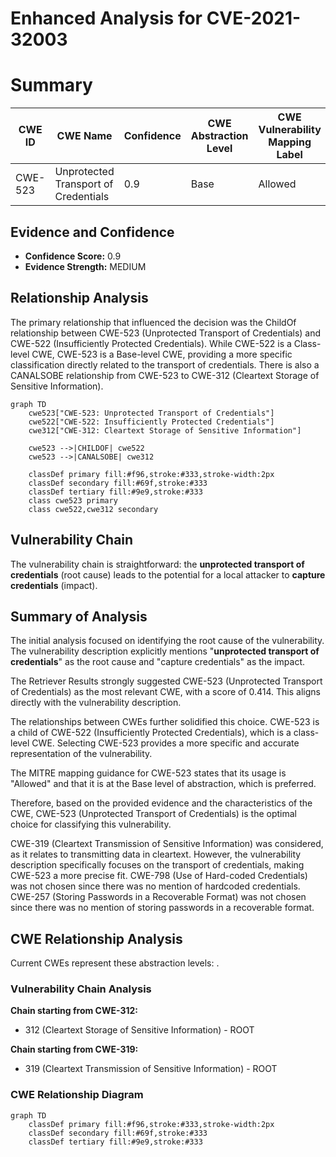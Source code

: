 # Enhanced Analysis for CVE-2021-32003

# Summary
| CWE ID | CWE Name | Confidence | CWE Abstraction Level | CWE Vulnerability Mapping Label | CWE-Vulnerability Mapping Notes |
|---|---|---|---|---|---|
| CWE-523 | Unprotected Transport of Credentials | 0.9 | Base | Allowed | Primary CWE |

## Evidence and Confidence

*   **Confidence Score:** 0.9
*   **Evidence Strength:** MEDIUM

## Relationship Analysis
The primary relationship that influenced the decision was the ChildOf relationship between CWE-523 (Unprotected Transport of Credentials) and CWE-522 (Insufficiently Protected Credentials). While CWE-522 is a Class-level CWE, CWE-523 is a Base-level CWE, providing a more specific classification directly related to the transport of credentials. There is also a CANALSOBE relationship from CWE-523 to CWE-312 (Cleartext Storage of Sensitive Information).

```mermaid
graph TD
    cwe523["CWE-523: Unprotected Transport of Credentials"]
    cwe522["CWE-522: Insufficiently Protected Credentials"]
    cwe312["CWE-312: Cleartext Storage of Sensitive Information"]
    
    cwe523 -->|CHILDOF| cwe522
    cwe523 -->|CANALSOBE| cwe312
    
    classDef primary fill:#f96,stroke:#333,stroke-width:2px
    classDef secondary fill:#69f,stroke:#333
    classDef tertiary fill:#9e9,stroke:#333
    class cwe523 primary
    class cwe522,cwe312 secondary
```

## Vulnerability Chain
The vulnerability chain is straightforward: the **unprotected transport of credentials** (root cause) leads to the potential for a local attacker to **capture credentials** (impact).

## Summary of Analysis
The initial analysis focused on identifying the root cause of the vulnerability. The vulnerability description explicitly mentions "**unprotected transport of credentials**" as the root cause and "capture credentials" as the impact.

The Retriever Results strongly suggested CWE-523 (Unprotected Transport of Credentials) as the most relevant CWE, with a score of 0.414. This aligns directly with the vulnerability description.

The relationships between CWEs further solidified this choice. CWE-523 is a child of CWE-522 (Insufficiently Protected Credentials), which is a class-level CWE. Selecting CWE-523 provides a more specific and accurate representation of the vulnerability.

The MITRE mapping guidance for CWE-523 states that its usage is "Allowed" and that it is at the Base level of abstraction, which is preferred.

Therefore, based on the provided evidence and the characteristics of the CWE, CWE-523 (Unprotected Transport of Credentials) is the optimal choice for classifying this vulnerability.

CWE-319 (Cleartext Transmission of Sensitive Information) was considered, as it relates to transmitting data in cleartext. However, the vulnerability description specifically focuses on the transport of credentials, making CWE-523 a more precise fit.
CWE-798 (Use of Hard-coded Credentials) was not chosen since there was no mention of hardcoded credentials.
CWE-257 (Storing Passwords in a Recoverable Format) was not chosen since there was no mention of storing passwords in a recoverable format.


## CWE Relationship Analysis

Current CWEs represent these abstraction levels: .


### Vulnerability Chain Analysis

**Chain starting from CWE-312:**
- 312 (Cleartext Storage of Sensitive Information) - ROOT


**Chain starting from CWE-319:**
- 319 (Cleartext Transmission of Sensitive Information) - ROOT



### CWE Relationship Diagram

```mermaid
graph TD
    classDef primary fill:#f96,stroke:#333,stroke-width:2px
    classDef secondary fill:#69f,stroke:#333
    classDef tertiary fill:#9e9,stroke:#333
```